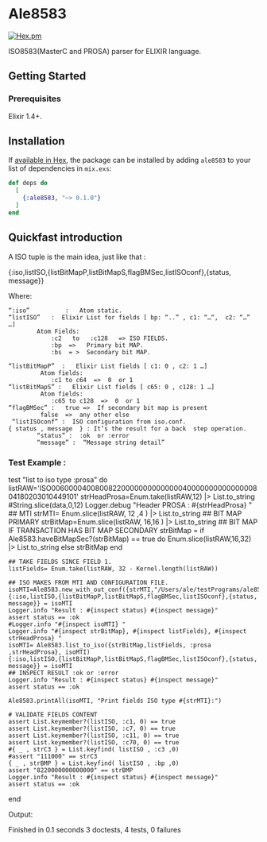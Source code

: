 

# Ale8583

[![Hex.pm](https://img.shields.io/hexpm/v/plug.svg)](https://hex.pm/packages/ale8583)


ISO8583(MasterC and PROSA) parser for ELIXIR language.

## Getting Started



### Prerequisites

Elixir 1.4+.



## Installation

If [available in Hex](https://hex.pm/docs/publish), the package can be installed
by adding `ale8583` to your list of dependencies in `mix.exs`:

```elixir
def deps do
  [
    {:ale8583, "~> 0.1.0"}
  ]
end
```

## Quickfast introduction



A ISO tuple is the main idea, just like that :

{:iso,listISO,{listBitMapP,listBitMapS,flagBMSec,listISOconf},{status, message}} 

  
Where:

	“:iso”  		:   Atom static. 
	“listISO”  	:  Elixir List for fields [ bp: “..” , c1: “…“,  c2: “…” …]
			Atom Fields: 
				:c2   to   :c128   => ISO FIELDS.
				:bp  =>   Primary bit MAP.
				:bs  = >  Secondary bit MAP.  
		 
	“listBitMapP”  :   Elixir List fields [ c1: 0 , c2: 1 …]
			 Atom fields: 
				:c1 to c64  =>  0  or 1 		
	“listBitMapS” :   Elixir List fields [ c65: 0 , c128: 1 …]
			 Atom fields: 
				:c65 to c128  =>  0  or 1
	“flagBMSec” :   true =>  If secondary bit map is present
			 false  =>  any other else
	 “listISOconf” :  ISO configuration from iso.conf.
	{ status , message  } : It’s the result for a back  step operation.  
			“status” :  :ok  or :error
			“message” :  “Message string detail”



### Test Example : 

test "list to iso type :prosa" do
    listRAW='ISO0060000400800822000000000000004000000000000000804180203010449101'
    strHeadProsa=Enum.take(listRAW,12) |> List.to_string #String.slice(data,0,12)
    Logger.debug "Header PROSA : #{strHeadProsa} "
    ## MTI
    strMTI= Enum.slice(listRAW, 12 ,4 ) |> List.to_string
    ## BIT MAP PRIMARY
    strBitMap=Enum.slice(listRAW, 16,16 ) |> List.to_string
    ## BIT MAP IF TRANSACTION HAS BIT MAP SECONDARY
    strBitMap =
    if Ale8583.haveBitMapSec?(strBitMap) == true do
      Enum.slice(listRAW,16,32) |> List.to_string
    else
      strBitMap
    end
    
    ## TAKE FIELDS SINCE FIELD 1.  
    listFields= Enum.take(listRAW, 32 - Kernel.length(listRAW))

    ## ISO MAKES FROM MTI AND CONFIGURATION FILE.
    isoMTI=Ale8583.new_with_out_conf({strMTI,"/Users/ale/testPrograms/ale8583/ale8583/ascii.iso.cfg"})
    {:iso,listISO,{listBitMapP,listBitMapS,flagBMSec,listISOconf},{status, message}} = isoMTI
    Logger.info "Result : #{inspect status} #{inspect message}" 
    assert status == :ok
    #Logger.info "#{inspect isoMTI} "
    Logger.info "#{inspect strBitMap}, #{inspect listFields}, #{inspect strHeadProsa} "
    isoMTI= Ale8583.list_to_iso({strBitMap,listFields, :prosa ,strHeadProsa}, isoMTI)
    {:iso,listISO,{listBitMapP,listBitMapS,flagBMSec,listISOconf},{status, message}} = isoMTI
    ## INSPECT RESULT :ok or :error
    Logger.info "Result : #{inspect status} #{inspect message}" 
    assert status == :ok

    Ale8583.printAll(isoMTI, "Print fields ISO type #{strMTI}:")
    
    # VALIDATE FIELDS CONTENT 
    assert List.keymember?(listISO, :c1, 0) == true
    assert List.keymember?(listISO, :c7, 0) == true
    assert List.keymember?(listISO, :c11, 0) == true
    assert List.keymember?(listISO, :c70, 0) == true
    #{ _ , strC3 } = List.keyfind( listISO , :c3 ,0)
    #assert "111000" == strC3
    { _ , strBMP } = List.keyfind( listISO , :bp ,0)
    assert "8220000000000000" == strBMP
    Logger.info "Result : #{inspect status} #{inspect message}"
    assert status == :ok
  end

Output: 

Finished in 0.1 seconds
3 doctests, 4 tests, 0 failures




